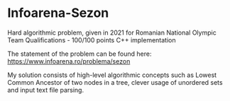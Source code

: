 # Infoarena-Sezon
Hard algorithmic problem, given in 2021 for Romanian National Olympic Team Qualifications - 100/100 points C++ implementation

The statement of the problem can be found here: https://www.infoarena.ro/problema/sezon

My solution consists of high-level algorithmic concepts such as Lowest Common Ancestor of two nodes in a tree, clever usage of unordered sets and input text file parsing.
